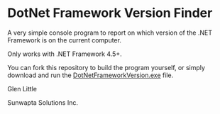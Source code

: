 ﻿# DotNet Framework Version Finder

A very simple console program to report on which version of the .NET Framework is on the current computer.

Only works with .NET Framework 4.5+.

You can fork this repository to build the program yourself, or simply download and run the [DotNetFrameworkVersion.exe](https://github.com/glittle/DotNet-Framework-Finder/blob/master/DotNetFrameworkVersion.exe?raw=true) file.

Glen Little

Sunwapta Solutions Inc.

